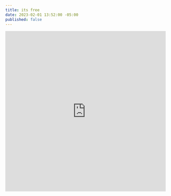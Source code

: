 ```yaml
---
title: its free
date: 2023-02-01 13:52:00 -05:00
published: false
---
```


<div class="video-square">
<div style="position: relative; padding-top: 100%;"><iframe src="https://iframe.mediadelivery.net/embed/92905/f54e5db7-5b0c-4d18-87ab-8dc1489211ea?autoplay=true&loop=true&muted=true" loading="lazy" style="border: none; position: absolute; top: 0; height: 100%; width: 100%;" allow="accelerometer; gyroscope; autoplay; encrypted-media; picture-in-picture;" allowfullscreen="true"></iframe></div>
</div>